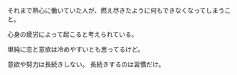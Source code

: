 それまで熱心に働いていた人が、燃え尽きたように何もできなくなってしまうこと。

心身の疲労によって起こると考えられている。

単純に恋と意欲は冷めやすいとも思ってるけど。

意欲や努力は長続きしない。
長続きするのは習慣だけ。
